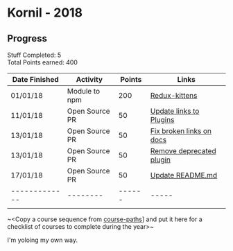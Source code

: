 # Kornil - 2018

## Progress

Stuff Completed: 5   
Total Points earned: 400

| Date Finished | Activity       | Points | Links                                                                         |
| ------------- | -------------- | ------ | ----------------------------------------------------------------------------- |
| 01/01/18      | Module to npm  | 200    | [Redux-kittens](https://github.com/Kornil/redux-kittens)                      |
| 11/01/18      | Open Source PR | 50     | [Update links to Plugins](https://github.com/ianstormtaylor/slate/pull/1522)  |
| 13/01/18      | Open Source PR | 50     | [Fix broken links on docs](https://github.com/ianstormtaylor/slate/pull/1529) |
| 13/01/18      | Open Source PR | 50     | [Remove deprecated plugin](https://github.com/ianstormtaylor/slate/pull/1530) |
| 17/01/18      | Open Source PR | 50     | [Update README.md](https://github.com/P1xt/speedstudy/pull/15) |
| ------------- | --------       | ------ | -----                                                                         |
|               |                |        |                                                                               |

~<Copy a course sequence from [course-paths](../../course-paths)] and put it here for a checklist of courses to complete during the year>~

I'm yoloing my own way.
